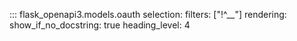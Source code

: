 ::: flask_openapi3.models.oauth
    selection:
      filters: ["!^__"]
    rendering:
      show_if_no_docstring: true
      heading_level: 4